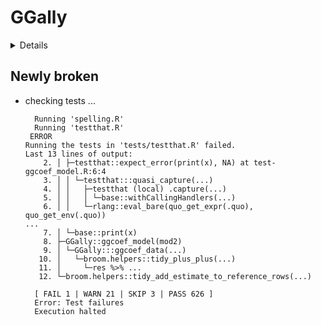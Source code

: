 # GGally

<details>

* Version: 2.1.2
* GitHub: https://github.com/ggobi/ggally
* Source code: https://github.com/cran/GGally
* Date/Publication: 2021-06-21 04:40:10 UTC
* Number of recursive dependencies: 142

Run `revdepcheck::revdep_details(, "GGally")` for more info

</details>

## Newly broken

*   checking tests ...
    ```
      Running 'spelling.R'
      Running 'testthat.R'
     ERROR
    Running the tests in 'tests/testthat.R' failed.
    Last 13 lines of output:
        2. │ ├─testthat::expect_error(print(x), NA) at test-ggcoef_model.R:6:4
        3. │ │ └─testthat:::quasi_capture(...)
        4. │ │   ├─testthat (local) .capture(...)
        5. │ │   │ └─base::withCallingHandlers(...)
        6. │ │   └─rlang::eval_bare(quo_get_expr(.quo), quo_get_env(.quo))
    ...
        7. │ └─base::print(x)
        8. ├─GGally::ggcoef_model(mod2)
        9. │ └─GGally:::ggcoef_data(...)
       10. │   └─broom.helpers::tidy_plus_plus(...)
       11. │     └─res %>% ...
       12. └─broom.helpers::tidy_add_estimate_to_reference_rows(...)
      
      [ FAIL 1 | WARN 21 | SKIP 3 | PASS 626 ]
      Error: Test failures
      Execution halted
    ```

